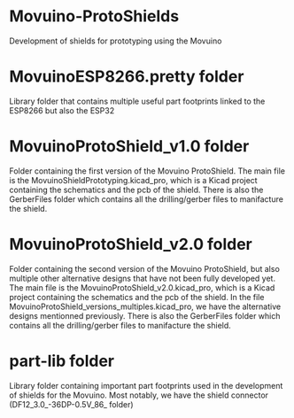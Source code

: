 # Movuino-ProtoShields
Development of shields for prototyping using the Movuino

# MovuinoESP8266.pretty folder
Library folder that contains multiple useful part footprints linked to the ESP8266 but also the ESP32

# MovuinoProtoShield_v1.0 folder
Folder containing the first version of the Movuino ProtoShield. The main file is the MovuinoShieldPrototyping.kicad_pro, 
which is a Kicad project containing the schematics and the pcb of the shield. There is also the GerberFiles folder which 
contains all the drilling/gerber files to manifacture the shield.

# MovuinoProtoShield_v2.0 folder
Folder containing the second version of the Movuino ProtoShield, but also multiple other alternative designs that have not been fully developed yet. 
The main file is the MovuinoProtoShield_v2.0.kicad_pro, which is a Kicad project containing the schematics and the pcb of the shield.
In the file MovuinoProtoShield_versions_multiples.kicad_pro, we have the alternative designs mentionned previously.
There is also the GerberFiles folder which contains all the drilling/gerber files to manifacture the shield.

# part-lib folder
Library folder containing important part footprints used in the development of shields for the Movuino.
Most notably, we have the shield connector (DF12_3.0_-36DP-0.5V_86_ folder)
